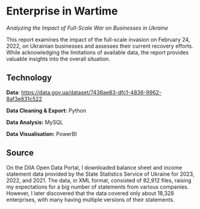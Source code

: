 # Enterprise in Wartime
_Analyzing the Impact of Full-Scale War on Businesses in Ukraine_

This report examines the impact of the full-scale invasion on February 24, 2022, on Ukrainian businesses and assesses their current recovery efforts.  While acknowledging the limitations of available data, the report provides valuable insights into the overall situation.

## Technology
**Data**: https://data.gov.ua/dataset/7436ae83-dfc1-4836-9962-8af3e831c522

**Data Cleaning & Export:** Python 

**Data Analysis:** MySQL

**Data Visualisation:** PowerBI

## Source 
On the DIIA Open Data Portal, I downloaded balance sheet and income statement data provided by the State Statistics Service of Ukraine for 2023, 2022, and 2021. The data, in XML format, consisted of 82,912 files, raising my expectations for a big number of statements from various companies. However, I later discovered that the data covered only about 18,328 enterprises, with many having multiple versions of their statements.







